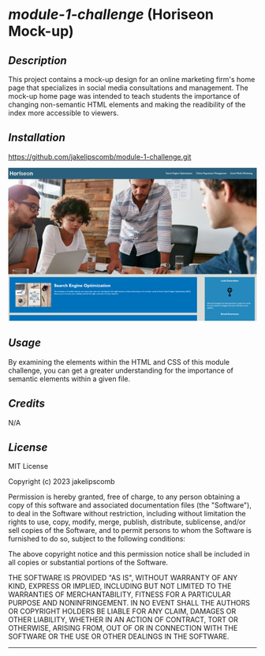 # *module-1-challenge* (Horiseon Mock-up)

## *Description*

This project contains a mock-up design for an online marketing firm's home page that specializes in social media consultations and management. The mock-up home page was intended to teach students the importance of changing non-semantic HTML elements and making the readibility of the index more accessible to viewers. 

## *Installation*

https://github.com/jakelipscomb/module-1-challenge.git

![Horiseon Mock-Up Home Page](assets/images/horiseonhomepage.png)

## *Usage*

By examining the elements within the HTML and CSS of this module challenge, you can get a greater understanding for the importance of semantic elements within a given file.

## *Credits*

N/A

## *License*

MIT License

Copyright (c) 2023 jakelipscomb

Permission is hereby granted, free of charge, to any person obtaining a copy
of this software and associated documentation files (the "Software"), to deal
in the Software without restriction, including without limitation the rights
to use, copy, modify, merge, publish, distribute, sublicense, and/or sell
copies of the Software, and to permit persons to whom the Software is
furnished to do so, subject to the following conditions:

The above copyright notice and this permission notice shall be included in all
copies or substantial portions of the Software.

THE SOFTWARE IS PROVIDED "AS IS", WITHOUT WARRANTY OF ANY KIND, EXPRESS OR
IMPLIED, INCLUDING BUT NOT LIMITED TO THE WARRANTIES OF MERCHANTABILITY,
FITNESS FOR A PARTICULAR PURPOSE AND NONINFRINGEMENT. IN NO EVENT SHALL THE
AUTHORS OR COPYRIGHT HOLDERS BE LIABLE FOR ANY CLAIM, DAMAGES OR OTHER
LIABILITY, WHETHER IN AN ACTION OF CONTRACT, TORT OR OTHERWISE, ARISING FROM,
OUT OF OR IN CONNECTION WITH THE SOFTWARE OR THE USE OR OTHER DEALINGS IN THE
SOFTWARE.

---